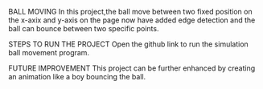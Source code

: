 BALL MOVING
In this project,the ball move between two fixed position on the x-axix and y-axis on the page now have added edge 
detection and the ball can bounce between two specific points.

STEPS TO RUN THE PROJECT
Open the github link to run the simulation ball movement program.

FUTURE IMPROVEMENT
This project can be further enhanced by creating an animation like a boy bouncing the ball.

